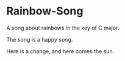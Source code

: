 # Rainbow-Song

A song about rainbows in the key of C major.

The song is a happy song.

Here is a change, and here comes the sun.
